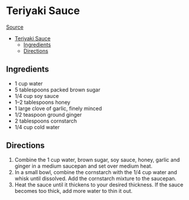 # Teriyaki Sauce

[Source](https://www.tasteandtellblog.com/teriyaki-chicken/)

- [Teriyaki Sauce](#teriyaki-sauce)
  - [Ingredients](#ingredients)
  - [Directions](#directions)

## Ingredients

- 1 cup water
- 5 tablespoons packed brown sugar
- 1/4 cup soy sauce
- 1–2 tablespoons honey
- 1 large clove of garlic, finely minced
- 1/2 teaspoon ground ginger
- 2 tablespoons cornstarch
- 1/4 cup cold water

## Directions

1. Combine the 1 cup water, brown sugar, soy sauce, honey, garlic and ginger in a medium saucepan and set over medium heat.
2. In a small bowl, combine the cornstarch with the 1/4 cup water and whisk until dissolved. Add the cornstarch mixture to the saucepan.
3. Heat the sauce until it thickens to your desired thickness. If the sauce becomes too thick, add more water to thin it out.
